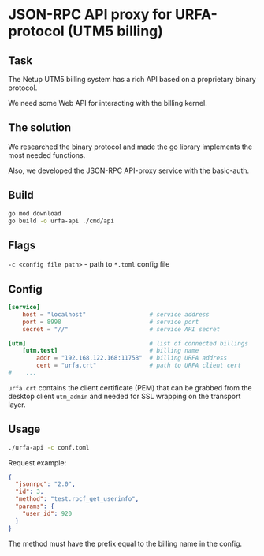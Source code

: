 # JSON-RPC API proxy for URFA-protocol (UTM5 billing)

## Task
The Netup UTM5 billing system has a rich API based on a proprietary binary protocol.

We need some Web API for interacting with the billing kernel.

## The solution
We researched the binary protocol and made the go library implements the most needed functions.

Also, we developed the JSON-RPC API-proxy service with the basic-auth.

## Build
```bash
go mod download
go build -o urfa-api ./cmd/api
```

## Flags
`-c <config file path>` - path to `*.toml` config file 

## Config
```toml
[service]
    host = "localhost"                  # service address
    port = 8998                         # service port
    secret = "//"                       # service API secret

[utm]                                   # list of connected billings
    [utm.test]                          # billing name
        addr = "192.168.122.168:11758"  # billing URFA address
        cert = "urfa.crt"               # path to URFA client cert
#    ...
```

`urfa.crt` contains the client certificate (PEM) that can be grabbed from the desktop client `utm_admin` 
and needed for SSL wrapping on the transport layer.

## Usage
```bash
./urfa-api -c conf.toml
```

Request example:
```json
{
  "jsonrpc": "2.0",
  "id": 3,
  "method": "test.rpcf_get_userinfo",
  "params": {
    "user_id": 920
  }
}
```
The method must have the prefix equal to the billing name in the config.
